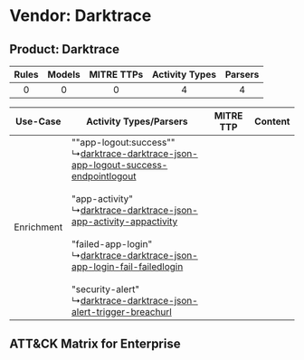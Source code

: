 Vendor: Darktrace
=================
Product: Darktrace
------------------
| Rules | Models | MITRE TTPs | Activity Types | Parsers |
|:-----:|:------:|:----------:|:--------------:|:-------:|
|   0   |   0    |     0      |       4        |    4    |

|  Use-Case  | Activity Types/Parsers    | MITRE TTP | Content    |
|:----------:| ---- | --------- | ---- |
| Enrichment |  ""app-logout:success""<br> ↳[darktrace-darktrace-json-app-logout-success-endpointlogout](Ps/pC_darktracedarktracejsonapplogoutsuccessendpointlogout.md)<br><br> "app-activity"<br> ↳[darktrace-darktrace-json-app-activity-appactivity](Ps/pC_darktracedarktracejsonappactivityappactivity.md)<br><br> "failed-app-login"<br> ↳[darktrace-darktrace-json-app-login-fail-failedlogin](Ps/pC_darktracedarktracejsonapploginfailfailedlogin.md)<br><br> "security-alert"<br> ↳[darktrace-darktrace-json-alert-trigger-breachurl](Ps/pC_darktracedarktracejsonalerttriggerbreachurl.md)<br> |    | [](RM/r_m_darktrace_darktrace_Enrichment.md) |

ATT&CK Matrix for Enterprise
----------------------------
